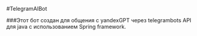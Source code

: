 #TelegramAIBot

###Этот бот создан для общения с yandexGPT через telegrambots API для java с использованием Spring framework.